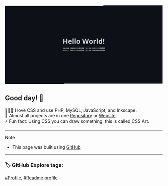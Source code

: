 

<picture>
  <source media="(prefers-color-scheme: dark)" srcset="github-profile-banner-dark.png">
  <source media="(prefers-color-scheme: light)" srcset="github-profile-banner-light.png">
  <img alt="Shows an illustrated sun in light mode and a moon with stars in dark mode." src="github-profile-banner-dark.png">
</picture>

## Good day! 👋
 
👨🏻‍💻 I love CSS and use PHP, MySQL, JavaScript, and Inkscape.  
📁 Almost all projects are in one [Repository](https://github.com/irvirty/irvirty.pages.dev) or [Website](https://irvirty.pages.dev/).  
⚡ Fun fact: Using CSS you can draw something, this is called CSS Art.     

---
  
> [!NOTE]
> - This page was built using [GitHub](https://github.com/)  
  
---
  
### 🏷️ GitHub Explore tags:  

[#Profile](https://github.com/topics/profile),
[#Readme profile](https://github.com/topics/readme-profile)

<!--
**username/username** is a ✨ _special_ ✨ repository because its `README.md` (this file) appears on your GitHub profile.

Here are some ideas to get you started:

- 🔭 I’m currently working on ...
- 🌱 I’m currently learning ...
- 👯 I’m looking to collaborate on ...
- 🤔 I’m looking for help with ...
- 💬 Ask me about ...
- 📫 How to reach me: ...
- 😄 Pronouns: ...
- ⚡ Fun fact: ...
-->


